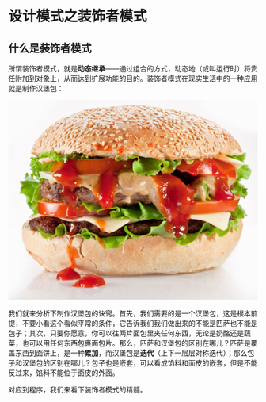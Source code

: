 # 设计模式之装饰者模式

## 什么是装饰者模式

所谓装饰者模式，就是**动态继承**——通过组合的方式，动态地（或叫运行时）将责任附加到对象上，从而达到扩展功能的目的。装饰者模式在现实生活中的一种应用就是制作汉堡包：

![](theDecoratorPattern.jpg)

我们就来分析下制作汉堡包的诀窍。首先，我们需要的是一个汉堡包，这是根本前提，不要小看这个看似平常的条件，它告诉我们我们做出来的不能是匹萨也不能是包子；其次，只要你愿意，你可以往两片面包里夹任何东西，无论是奶酪还是蔬菜，也可以用任何东西包裹面包片。那么，匹萨和汉堡包的区别在哪儿？匹萨是覆盖东西到面饼上，是一种**累加**，而汉堡包是**迭代**（上下一层层对称迭代）；那么包子和汉堡包的区别在哪儿？包子也是嵌套，可以看成馅料和面皮的嵌套，但是不能反过来，馅料不能位于面皮的外面。

对应到程序，我们来看下装饰者模式的精髓。
